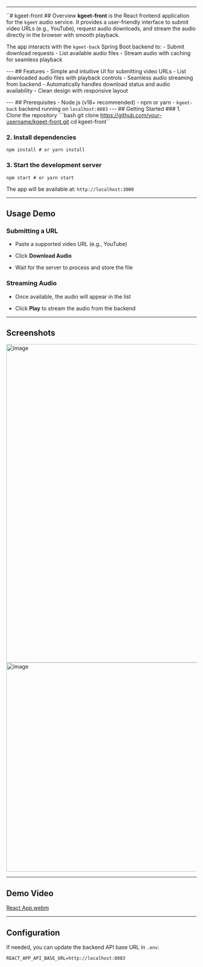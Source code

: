 * * *

``# kgeet-front ## Overview **kgeet-front** is the React frontend application for the `kgeet` audio service. It provides a user-friendly interface to submit video URLs (e.g., YouTube), request audio downloads, and stream the audio directly in the browser with smooth playback.

The app interacts with the `kgeet-back` Spring Boot backend to: - Submit download requests - List available audio files - Stream audio with caching for seamless playback

--- ## Features - Simple and intuitive UI for submitting video URLs - List downloaded audio files with playback controls - Seamless audio streaming from backend - Automatically handles download status and audio availability - Clean design with responsive layout

--- ## Prerequisites - Node.js (v18+ recommended) - npm or yarn - `kgeet-back` backend running on `localhost:8083` --- ## Getting Started ### 1. Clone the repository ```bash
git clone https://github.com/your-username/kgeet-front.git
cd kgeet-front`` 

### 2\. Install dependencies

`npm install # or yarn install` 

### 3\. Start the development server

`npm start # or yarn start` 

The app will be available at: `http://localhost:3000`

* * *

Usage Demo
----------

### Submitting a URL

*   Paste a supported video URL (e.g., YouTube)
    
*   Click **Download Audio**
    
*   Wait for the server to process and store the file
    

### Streaming Audio

*   Once available, the audio will appear in the list
    
*   Click **Play** to stream the audio from the backend
    

* * *

Screenshots
-----------

<img width="1467" height="841" alt="image" src="https://github.com/user-attachments/assets/ada20b24-2d6f-4a96-9792-e3b1430f8557" />
<img width="1468" height="552" alt="image" src="https://github.com/user-attachments/assets/283a6642-a8d1-454f-a111-7bf36df6ce14" />

* * *

Demo Video
----------

[React App.webm](https://github.com/user-attachments/assets/17e0b5f3-40d9-4be1-955f-40d50eb5aeae)

* * *

Configuration
-------------

If needed, you can update the backend API base URL in `.env`:

`REACT_APP_API_BASE_URL=http://localhost:8083` 
